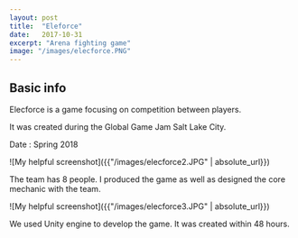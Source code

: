```yaml
---
layout: post
title:  "Eleforce"
date:   2017-10-31
excerpt: "Arena fighting game"
image: "/images/elecforce.PNG"
---
```


## Basic info
Elecforce is a game focusing on competition between players.

It was created during the Global Game Jam Salt Lake City. 

Date : Spring 2018

![My helpful screenshot]({{"/images/elecforce2.JPG" | absolute_url}})

The team has 8 people. I produced the game as well as designed the core mechanic with the team.

![My helpful screenshot]({{"/images/elecforce3.JPG" | absolute_url}})

We used Unity engine to develop the game. It was created within 48 hours.







